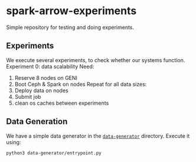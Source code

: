 # spark-arrow-experiments
Simple repository for testing and doing experiments.

## Experiments
We execute several experiments, to check whether our systems function.
Experiment 0: data scalability
Need:
 1. Reserve 8 nodes on GENI
 2. Boot Ceph & Spark on nodes
Repeat for all data sizes:
 3. Deploy data on nodes
 4. Submit job
 5. clean os caches between experiments


## Data Generation
We have a simple data generator in the [`data-generator`](/data-generator) directory.
Execute it using:
```bash
python3 data-generator/entrypoint.py
```